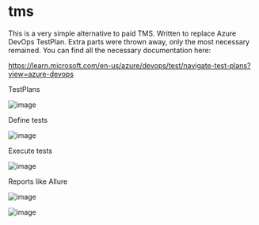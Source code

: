 # tms
This is a very simple alternative to paid TMS. Written to replace Azure DevOps TestPlan. Extra parts were thrown away, only the most necessary remained.
You can find all the necessary documentation here:

https://learn.microsoft.com/en-us/azure/devops/test/navigate-test-plans?view=azure-devops

TestPlans

![image](https://github.com/NavyCode/tms/assets/17354287/21167842-b3ab-40e3-8144-d96622f9dfcb)

Define tests

![image](https://github.com/NavyCode/tms/assets/17354287/1b641234-a870-46dd-8cea-54ecc979d77b)

Execute tests

![image](https://github.com/NavyCode/tms/assets/17354287/35c29c06-5c45-475c-b6a3-7b881366ae8d)

Reports like Allure

![image](https://github.com/NavyCode/tms/assets/17354287/4942b964-23e3-4e77-936b-8dbae917dbd8)

![image](https://github.com/NavyCode/tms/assets/17354287/80884fbc-1770-44b3-b26d-e1a3b0371758)
